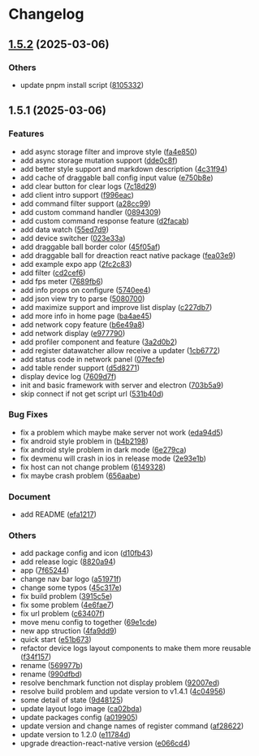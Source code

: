 # Changelog

## [1.5.2](https://github.com/moonrailgun/dreaction/compare/v1.5.1...v1.5.2) (2025-03-06)

### Others

* update pnpm install script ([8105332](https://github.com/moonrailgun/dreaction/commit/8105332c4d9755a307c324dc7ef18214b5e45d93))

## 1.5.1 (2025-03-06)

### Features

* add async storage filter and improve style ([fa4e850](https://github.com/moonrailgun/dreaction/commit/fa4e8503975d218814a83d267c2b1b32b23b8f55))
* add async storage mutation support ([dde0c8f](https://github.com/moonrailgun/dreaction/commit/dde0c8f7435269ba43e715daf8328c140767a48e))
* add better style support and markdown description ([4c31f94](https://github.com/moonrailgun/dreaction/commit/4c31f949f6229b4e1ac1f4a2db6d2c456606375a))
* add cache of draggable ball config input value ([e750b8e](https://github.com/moonrailgun/dreaction/commit/e750b8ecb6d328cc2c55e243ac33de78a9e135ba))
* add clear button for clear logs ([7c18d29](https://github.com/moonrailgun/dreaction/commit/7c18d2935e2ee42566de1deb98595a624d1773f6))
* add client intro support ([f996eac](https://github.com/moonrailgun/dreaction/commit/f996eaceb532ed879acd521600f1c8ebaa4a56b4))
* add command filter support ([a28cc99](https://github.com/moonrailgun/dreaction/commit/a28cc99bd751316f2e859c95ba12112ed4d30cf0))
* add custom command handler ([0894309](https://github.com/moonrailgun/dreaction/commit/0894309e0ef87532d0d696b84f70facc1a0572b2))
* add custom command response feature ([d2facab](https://github.com/moonrailgun/dreaction/commit/d2facab231b34f6634a7d237ec9bdce7c4558908))
* add data watch ([55ed7d9](https://github.com/moonrailgun/dreaction/commit/55ed7d9a997def7d57566129920764ee66051b11))
* add device switcher ([023e33a](https://github.com/moonrailgun/dreaction/commit/023e33af94729af808e34b92104bf29ef899335c))
* add draggable ball border color ([45f05af](https://github.com/moonrailgun/dreaction/commit/45f05af6507b1fd42268e53f7ab5a217b60f1edf))
* add draggable ball for dreaction react native package ([fea03e9](https://github.com/moonrailgun/dreaction/commit/fea03e972f0316b3ae59739085568846d03bb14b))
* add example expo app ([2fc2c83](https://github.com/moonrailgun/dreaction/commit/2fc2c83ba1d8b04ec0293cfdeaa267676039c9ff))
* add filter ([cd2cef6](https://github.com/moonrailgun/dreaction/commit/cd2cef6a0421891aa8821490c3d06fc8c97e0ab6))
* add fps meter ([7689fb6](https://github.com/moonrailgun/dreaction/commit/7689fb6f295be5e3a573f3af557d3b07d93db35d))
* add info props on configure ([5740ee4](https://github.com/moonrailgun/dreaction/commit/5740ee4ae27b5e31aceaf52b6536f00520425b31))
* add json view try to parse ([5080700](https://github.com/moonrailgun/dreaction/commit/50807007e876746e5e8cd3c84594e4d158961e81))
* add maximize support and improve list display ([c227db7](https://github.com/moonrailgun/dreaction/commit/c227db7efc6012a7b204ec962b46fe843fcbe24b))
* add more info in home page ([ba4ae45](https://github.com/moonrailgun/dreaction/commit/ba4ae45cb23236cdb9bb0be199ddc2caf91aac25))
* add network copy feature ([b6e49a8](https://github.com/moonrailgun/dreaction/commit/b6e49a801acd6234e88b97ae05bb5aea0b9bbad0))
* add network display ([e977790](https://github.com/moonrailgun/dreaction/commit/e977790cb057578c8f1e9f63db475dd89224c70a))
* add profiler component and feature ([3a2d0b2](https://github.com/moonrailgun/dreaction/commit/3a2d0b2f893ed534cd6d9b38b7012e24629a2d49))
* add register datawatcher allow receive a updater ([1cb6772](https://github.com/moonrailgun/dreaction/commit/1cb677268ac3f0ef89c5e724cf8353e35007bd56))
* add status code in network panel ([07fecfe](https://github.com/moonrailgun/dreaction/commit/07fecfe0c6d577357bb539c3b457176f8a0702fd))
* add table render support ([d5d8271](https://github.com/moonrailgun/dreaction/commit/d5d8271bac74ab24437f48b0d7a4f2a6317b7112))
* display device log ([7609d7f](https://github.com/moonrailgun/dreaction/commit/7609d7f580043ff4a329e2a6e97e04eddc930779))
* init and basic framework with server and electron ([703b5a9](https://github.com/moonrailgun/dreaction/commit/703b5a91850e9db28a9f3624ad05ffb3fba63cd6))
* skip connect if not get script url ([531b40d](https://github.com/moonrailgun/dreaction/commit/531b40d1dda3af2d8fb3c2a2892b344eccb84026))

### Bug Fixes

* fix a problem which maybe make server not work ([eda94d5](https://github.com/moonrailgun/dreaction/commit/eda94d5d400bb487bc6e132cbba5d0dcf8625a2a))
* fix android style problem in <ConfigDialog /> ([b4b2198](https://github.com/moonrailgun/dreaction/commit/b4b21988c0dd3dd725313a3f6a60062dae42a813))
* fix android style problem in dark mode ([6e279ca](https://github.com/moonrailgun/dreaction/commit/6e279ca5a85cf8337588e1b5ef3a25354b055b35))
* fix devmenu will crash in ios in release mode ([2e93e1b](https://github.com/moonrailgun/dreaction/commit/2e93e1b44e8c12cdc5abcb0321817892e1478c67))
* fix host can not change problem ([6149328](https://github.com/moonrailgun/dreaction/commit/6149328e79cb440313f55b777cd32219e011aef8))
* fix maybe crash problem ([656aabe](https://github.com/moonrailgun/dreaction/commit/656aabe5caacf9d9832d67105be2dc49aa6a7e1e))

### Document

* add README ([efa1217](https://github.com/moonrailgun/dreaction/commit/efa1217ee523299bb92a1f68beec5c9d1b7b4a72))

### Others

* add package config and icon ([d10fb43](https://github.com/moonrailgun/dreaction/commit/d10fb43c5a70660c9714015b2477551033c878d4))
* add release logic ([8820a94](https://github.com/moonrailgun/dreaction/commit/8820a943aaeeb24d552d60c039c78db5f3ae1dfa))
* app ([7f65244](https://github.com/moonrailgun/dreaction/commit/7f6524450ebe777fa6b9a33035940f3252615c41))
* change nav bar logo ([a51971f](https://github.com/moonrailgun/dreaction/commit/a51971f662d7e4992e840d240ac9112ce27d230a))
* change some typos ([45c317e](https://github.com/moonrailgun/dreaction/commit/45c317ef93309431c667552a9b93f799e829f7ca))
* fix build problem ([3915c5e](https://github.com/moonrailgun/dreaction/commit/3915c5ef0657e36c82bb65931a7ee654c02763f2))
* fix some problem ([4e6fae7](https://github.com/moonrailgun/dreaction/commit/4e6fae71f1a24a5b75a9764d6e0757086e1f044e))
* fix url problem ([c63407f](https://github.com/moonrailgun/dreaction/commit/c63407f4fc048222e07cda8bfb52a580f7dfc690))
* move menu config to together ([69e1cde](https://github.com/moonrailgun/dreaction/commit/69e1cde55269dfd43557386c6ae8545757627c03))
* new app struction ([4fa9dd9](https://github.com/moonrailgun/dreaction/commit/4fa9dd9717136d1d3c5085b338f569fc45792f52))
* quick start ([e51b673](https://github.com/moonrailgun/dreaction/commit/e51b673445cd868a712144115e07769273f66aff))
* refactor device logs layout components to make them more reusable ([f34f157](https://github.com/moonrailgun/dreaction/commit/f34f157be1e2db5129ce84eb130eaa57f2627cd2))
* rename ([569977b](https://github.com/moonrailgun/dreaction/commit/569977b99df09499afa49993ce92945bf86a3bad))
* rename ([990dfbd](https://github.com/moonrailgun/dreaction/commit/990dfbdd8db61202557bf4324295602c18bf4e82))
* resolve benchmark function not display problem ([92007ed](https://github.com/moonrailgun/dreaction/commit/92007ed64e5577d996a16879c25e8be15bc819eb))
* resolve build problem and update version to v1.4.1 ([4c04956](https://github.com/moonrailgun/dreaction/commit/4c049567818bc7d5b1a4c2ad8f0c8bdcb1b0d97c))
* some detail of state ([9d48125](https://github.com/moonrailgun/dreaction/commit/9d48125092ed7bb21e5100b9e662c2c65a06d57b))
* update layout logo image ([ca02bda](https://github.com/moonrailgun/dreaction/commit/ca02bdaa4c84c20001802dea3feb3628aeeba892))
* update packages config ([a019905](https://github.com/moonrailgun/dreaction/commit/a01990520ab905ad1c71aa4be452a5c9486abfff))
* update version and change names of register command ([af28622](https://github.com/moonrailgun/dreaction/commit/af286228de612f7da28115867ea21c8ae9819327))
* update version to 1.2.0 ([e11784d](https://github.com/moonrailgun/dreaction/commit/e11784d63b3c9496358d62b1d797959b4e0ad4aa))
* upgrade dreaction-react-native version ([e066cd4](https://github.com/moonrailgun/dreaction/commit/e066cd4ec3df7ace20de086229b3c47434d7457d))
